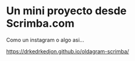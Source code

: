 # Un mini proyecto desde Scrimba.com

Como un instagram o algo asi...

https://drkedrkedjon.github.io/oldagram-scrimba/
